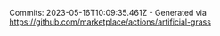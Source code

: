 Commits: 2023-05-16T10:09:35.461Z - Generated via https://github.com/marketplace/actions/artificial-grass
<br>
